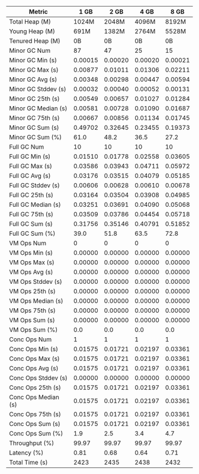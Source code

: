 | Metric | 1 GB | 2 GB | 4 GB | 8 GB |
|------|----|----|----|----|
| Total Heap (M) | 1024M | 2048M | 4096M | 8192M |
| Young Heap (M) | 691M | 1382M | 2764M | 5528M |
| Tenured Heap (M) | 0B | 0B | 0B | 0B |
| Minor GC Num | 87 | 47 | 25 | 15 |
| Minor GC Min (s) | 0.00015 | 0.00020 | 0.00020 | 0.00021 |
| Minor GC Max (s) | 0.00877 | 0.01011 | 0.01306 | 0.02211 |
| Minor GC Avg (s) | 0.00348 | 0.00298 | 0.00447 | 0.00594 |
| Minor GC Stddev (s) | 0.00032 | 0.00040 | 0.00052 | 0.00131 |
| Minor GC 25th (s) | 0.00549 | 0.00657 | 0.01027 | 0.01284 |
| Minor GC Median (s) | 0.00581 | 0.00728 | 0.01090 | 0.01687 |
| Minor GC 75th (s) | 0.00667 | 0.00856 | 0.01134 | 0.01745 |
| Minor GC Sum (s) | 0.49702 | 0.32645 | 0.23455 | 0.19373 |
| Minor GC Sum (%) | 61.0 | 48.2 | 36.5 | 27.2 |
| Full GC Num | 10 | 10 | 10 | 10 |
| Full GC Min (s) | 0.01510 | 0.01778 | 0.02558 | 0.03605 |
| Full GC Max (s) | 0.03586 | 0.03943 | 0.04711 | 0.05972 |
| Full GC Avg (s) | 0.03176 | 0.03515 | 0.04079 | 0.05185 |
| Full GC Stddev (s) | 0.00606 | 0.00628 | 0.00610 | 0.00678 |
| Full GC 25th (s) | 0.03164 | 0.03504 | 0.03908 | 0.04985 |
| Full GC Median (s) | 0.03251 | 0.03691 | 0.04090 | 0.05068 |
| Full GC 75th (s) | 0.03509 | 0.03786 | 0.04454 | 0.05718 |
| Full GC Sum (s) | 0.31756 | 0.35146 | 0.40791 | 0.51852 |
| Full GC Sum (%) | 39.0 | 51.8 | 63.5 | 72.8 |
| VM Ops Num | 0 | 0 | 0 | 0 |
| VM Ops Min (s) | 0.00000 | 0.00000 | 0.00000 | 0.00000 |
| VM Ops Max (s) | 0.00000 | 0.00000 | 0.00000 | 0.00000 |
| VM Ops Avg (s) | 0.00000 | 0.00000 | 0.00000 | 0.00000 |
| VM Ops Stddev (s) | 0.00000 | 0.00000 | 0.00000 | 0.00000 |
| VM Ops 25th (s) | 0.00000 | 0.00000 | 0.00000 | 0.00000 |
| VM Ops Median (s) | 0.00000 | 0.00000 | 0.00000 | 0.00000 |
| VM Ops 75th (s) | 0.00000 | 0.00000 | 0.00000 | 0.00000 |
| VM Ops Sum (s) | 0.00000 | 0.00000 | 0.00000 | 0.00000 |
| VM Ops Sum (%) | 0.0 | 0.0 | 0.0 | 0.0 |
| Conc Ops Num | 1 | 1 | 1 | 1 |
| Conc Ops Min (s) | 0.01575 | 0.01721 | 0.02197 | 0.03361 |
| Conc Ops Max (s) | 0.01575 | 0.01721 | 0.02197 | 0.03361 |
| Conc Ops Avg (s) | 0.01575 | 0.01721 | 0.02197 | 0.03361 |
| Conc Ops Stddev (s) | 0.00000 | 0.00000 | 0.00000 | 0.00000 |
| Conc Ops 25th (s) | 0.01575 | 0.01721 | 0.02197 | 0.03361 |
| Conc Ops Median (s) | 0.01575 | 0.01721 | 0.02197 | 0.03361 |
| Conc Ops 75th (s) | 0.01575 | 0.01721 | 0.02197 | 0.03361 |
| Conc Ops Sum (s) | 0.01575 | 0.01721 | 0.02197 | 0.03361 |
| Conc Ops Sum (%) | 1.9 | 2.5 | 3.4 | 4.7 |
| Throughput (%) | 99.97 | 99.97 | 99.97 | 99.97 |
| Latency (%) | 0.81 | 0.68 | 0.64 | 0.71 |
| Total Time (s) | 2423 | 2435 | 2438 | 2432 |
